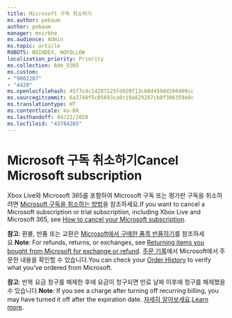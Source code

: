 ```yaml
---
title: Microsoft 구독 취소하기
ms.author: pebaum
author: pebaum
manager: mnirkhe
ms.audience: Admin
ms.topic: article
ROBOTS: NOINDEX, NOFOLLOW
localization_priority: Priority
ms.collection: Adm_O365
ms.custom:
- "9002287"
- "4420"
ms.openlocfilehash: 45f7c4c14287125fd928f13c08d459dd204409cc
ms.sourcegitcommit: 6a3748f5c05693ca0c19a829287cb8f30635940c
ms.translationtype: HT
ms.contentlocale: ko-KR
ms.lasthandoff: 04/22/2020
ms.locfileid: "43784265"
---
```

# <a name="cancel-microsoft-subscription"></a><span data-ttu-id="e9e69-102">Microsoft 구독 취소하기</span><span class="sxs-lookup"><span data-stu-id="e9e69-102">Cancel Microsoft subscription</span></span>

<span data-ttu-id="e9e69-103">Xbox Live와 Microsoft 365를 포함하여 Microsoft 구독 또는 평가판 구독을 취소하려면 [Microsoft 구독을 취소하는 방법](https://support.microsoft.com/help/4027815)을 참조하세요.</span><span class="sxs-lookup"><span data-stu-id="e9e69-103">If you want to cancel a Microsoft subscription or trial subscription, including Xbox Live and Microsoft 365, see [How to cancel your Microsoft subscription](https://support.microsoft.com/help/4027815).</span></span>

<span data-ttu-id="e9e69-104">**참고**: 환불, 반품 또는 교환은 [Microsoft에서 구매한 품목 반품하기](https://support.microsoft.com/help/10558)를 참조하세요.</span><span class="sxs-lookup"><span data-stu-id="e9e69-104">**Note**: For refunds, returns, or exchanges, see [Returning items you bought from Microsoft for exchange or refund](https://support.microsoft.com/help/10558).</span></span> <span data-ttu-id="e9e69-105">[주문 기록](https://account.microsoft.com/billing/orders/)에서 Microsoft에서 주문한 내용을 확인할 수 있습니다.</span><span class="sxs-lookup"><span data-stu-id="e9e69-105">You can check your [Order History](https://account.microsoft.com/billing/orders/) to verify what you've ordered from Microsoft.</span></span> 

<span data-ttu-id="e9e69-106">**참고**: 반복 요금 청구를 해제한 후에 요금이 청구되면 만료 날짜 이후에 청구를 해제했을 수 있습니다.</span><span class="sxs-lookup"><span data-stu-id="e9e69-106">**Note**: If you see a charge after turning off recurring billing, you may have turned it off after the expiration date.</span></span> <span data-ttu-id="e9e69-107">[자세히 알아보세요](https://support.microsoft.com/help/10640).</span><span class="sxs-lookup"><span data-stu-id="e9e69-107">[Learn more](https://support.microsoft.com/help/10640).</span></span> 
